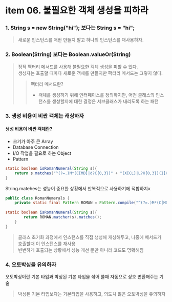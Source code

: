 item 06. 불필요한 객체 생성을 피하라
=============

### 1. String s = new String("hi"); 보다는 String s = "hi";
> 새로운 인스턴스를 매번 만들지 말고 하나의 인스턴스를 재사용하자.

### 2. Boolean(String) 보다는 Boolean.valueOr(String)
> 정적 팩터리 메서드를 사용해 불필요한 객체 생성을 피할 수 있다.   
> 생성자는 호출할 때마다 새로운 객체를 만들지만 팩터리 메서드는 그렇지 않다.   
> > 팩터리 메서드란?
> > -  객체를 생성하기 위해 인터페이스를 정의하지만, 어떤 클래스의 인스턴스를 생성할지에 대한 결정은 서브클래스가 내리도록 하는 패턴


### 3. 생성 비용이 비싼 객체는 캐싱하자
#### 생성 비용이 비싼 객체란?
- 크기가 아주 큰 Array
- Database Connection
- I/O 작업을 필요로 하는 Object
- Pattern


```java
static boolean isRomanNumeral(String s){
	return s.matches("^(?=.)M*(C[MD]|d?C{0,3})" + "(X[CL]|L?X{0,3})(I[XV]|V?I{0,3})$");
}
```
String.matehes는 성능이 중요한 상황에서 반복적으로 사용하기에 적합하지x

```java
public class RomanNumerals {
	private static final Pattern ROMAN = Pattern.compile("^(?=.)M*(C[MD]|d?C{0,3})" + "(X[CL]|L?X{0,3})(I[XV]|V?I{0,3})$");
	
static boolean isRomanNumeral(String s){
		return ROMAN.matcher(s).matches();
	}
}
```

> 클래스 초기화 과정에서 인스턴스를 직접 생성해 캐싱해두고, 나중에 메서드가 호출할때 이 인스턴스를 재사용   
> 빈번하게 호출되는 상황에서 성능 개선 뿐만 아니라 코드도 명확해짐

### 4. 오토박싱을 유의하자
오토박싱이란 기본 타입과 박싱된 기본 타입을 섞어 쓸때 자동으로 상호 변환해주는 기술
> 박싱된 기본 타입보다는 기본타입을 사용하고, 의도치 않은 오토박싱을 유의하자
